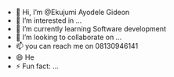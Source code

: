 - 👋 Hi, I’m @Ekujumi Ayodele Gideon
- 👀 I’m interested in ...
- 🌱 I’m currently learning Software development
- 💞️ I’m looking to collaborate on ...
- 📫 you can reach me on 08130946141
- 😄 He
- ⚡ Fun fact: ...

<!---
ayogideonayogideon/ayogideonayogideon is a ✨ special ✨ repository because its `README.md` (this file) appears on your GitHub profile.
You can click the Preview link to take a look at your changes.
--->
